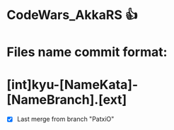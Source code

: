 # CodeWars_AkkaRS :+1:

# Files name commit format:
# [int]kyu-[NameKata]-[NameBranch].[ext]

- [x] Last merge from branch "PatxiO"